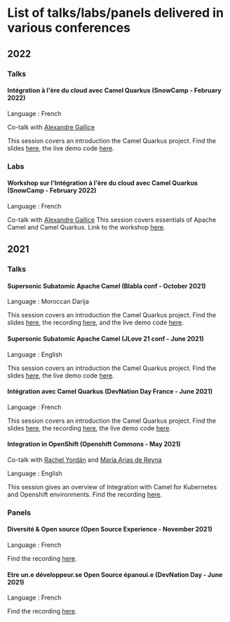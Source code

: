 # List of talks/labs/panels delivered in various conferences

## 2022
### Talks
#### Intégration à l'ère du cloud avec Camel Quarkus (SnowCamp - February 2022)

Language : French

Co-talk with [Alexandre Gallice](https://github.com/aldettinger)

This session covers an introduction the Camel Quarkus project. Find the slides [here](https://github.com/zbendhiba/conference-talks/blob/main/2022/cq-snowcamp2022.pdf), the live demo code [here](https://github.com/zbendhiba/telegram-kafka/tree/snowcamp).


### Labs
#### Workshop sur l'Intégration à l'ère du cloud avec Camel Quarkus (SnowCamp - February 2022)

Language : French

Co-talk with [Alexandre Gallice](https://github.com/aldettinger)
This session covers essentials of Apache Camel and Camel Quarkus. Link to the workshop [here](https://github.com/aldettinger/camel-quarkus-workshop). 

## 2021

### Talks

#### Supersonic Subatomic Apache Camel (Blabla conf - October 2021)

Language : Moroccan Darija

This session covers an introduction the Camel Quarkus project. Find the slides [here](https://github.com/zbendhiba/conference-talks/blob/main/2021/CQ-Blablaconf-20211029.pdf), the recording [here](https://youtu.be/BknWFNCCzEM), and the live demo code [here](https://github.com/zbendhiba/telegram-kafka).

#### Supersonic Subatomic Apache Camel (JLove 21 conf - June 2021)

Language : English

This session covers an introduction the Camel Quarkus project. Find the slides [here](https://github.com/zbendhiba/conference-talks/blob/main/2021/cq-jLove2021.pdf), the live demo code [here](https://github.com/zbendhiba/telegram-kafka).

#### Intégration avec Camel Quarkus (DevNation Day France - June 2021)

Language : French

This session covers an introduction the Camel Quarkus project. Find the slides [here](https://developers.redhat.com/sites/default/files/2021-07/Integration-camel-quarkus.pdf), the recording [here](https://youtu.be/Odalny4clS8), the live demo code [here](https://github.com/zbendhiba/camel-quarkus-devNation).

#### Integration in OpenShift (Openshift Commons - May 2021)

Co-talk with [Rachel Yordán](https://github.com/kahboom) and [María Arias de Reyna](https://github.com/Delawen)

Language : English

This session gives an overview of Integration with Camel for Kubernetes and Openshift environments. Find the recording [here](https://youtu.be/5dDsVmS9HKk).

### Panels

#### Diversité & Open source (Open Source Experience - November 2021)

Language : French

Find the recording [here](https://youtu.be/xUvJBIBMfbA).

#### Etre un.e développeur.se Open Source épanoui.e (DevNation Day - June 2021)

Language : French

Find the recording [here](https://youtu.be/pleWDBfFhOg).
